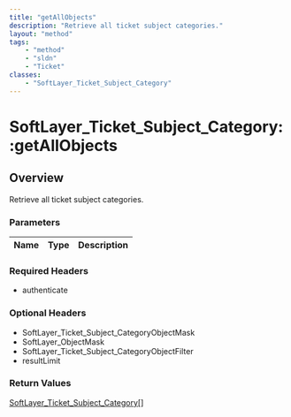 ```yaml
---
title: "getAllObjects"
description: "Retrieve all ticket subject categories."
layout: "method"
tags:
    - "method"
    - "sldn"
    - "Ticket"
classes:
    - "SoftLayer_Ticket_Subject_Category"
---
```

# SoftLayer_Ticket_Subject_Category::getAllObjects
## Overview 
Retrieve all ticket subject categories.

### Parameters 
|Name | Type | Description |
| --- | --- | --- |


### Required Headers
* authenticate

### Optional Headers
* SoftLayer_Ticket_Subject_CategoryObjectMask
* SoftLayer_ObjectMask
* SoftLayer_Ticket_Subject_CategoryObjectFilter
* resultLimit

### Return Values
<a href='/reference/datatypes/SoftLayer_Ticket_Subject_Category'>SoftLayer_Ticket_Subject_Category[] </a>
